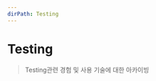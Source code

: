 ```yaml
---
dirPath: Testing
---
```


# Testing

> Testing관련 경험 및 사용 기술에 대한 아카이빙

<listAnchor :list="list"></listAnchor>

<script>
  export default {
    computed: {
      list: function () {
        return this.$page.Testing
      }
    }
  }
</script>
